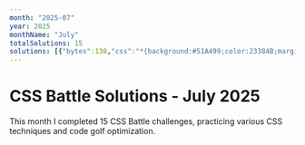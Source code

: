 ```yaml
---
month: "2025-07"
year: 2025
monthName: "July"
totalSolutions: 15
solutions: [{"bytes":138,"css":"*{background:#51A499;color:23384B;margin:50 120;border-left:5em dotted;*{border-inline:5em solid;border-left-color:#0000;margin:40 0 20-80","date":"2025-07-01","difficulty":"medium","has_image":true,"screenshot":"target-1-comparison.png","target":182},{"bytes":182,"css":"*{background:#EFF8FE;+*{margin:50 50 40 40;border:solid#4F77FF;border-width:0 0 10 10;display:flex}p{background:#4F77FF;margin:var(--t,60)0 0 30;width:60;+p{width:50;--t:0;+p{--t:100","date":"2025-07-02","difficulty":"medium","has_image":true,"screenshot":"target-1-comparison.png","target":183},{"bytes":177,"css":"html{background:#CE636F;border-top:10ch solid#F7BED9;p{margin:-168 72;padding:120;border-radius:5ch;background:repeating-conic-gradient(#B44141 0 25%,#F7BED9 0 50%)0 0/20ch 20ch","date":"2025-07-03","difficulty":"medium","has_image":true,"screenshot":"target-1-comparison.png","target":184},{"bytes":208,"css":"p{margin:-10 57;padding:23% 0;border-inline:var(--b,60px)solid#D9D9D9;+p{margin:10 137;--b:55px;img{background:radial-gradient( at bottom,#D9D9D9 0 39.3%,#000 0 70.7%,#0000 0);padding:67.5 135;margin:-243-135","date":"2025-07-04","difficulty":"easy","has_image":true,"screenshot":"target-1-comparison.png","target":185},{"bytes":116,"css":"\u0026amp;{border-radius:5vw;box-shadow:0 0 0 2in#F0CD48;margin:110 20}*{border:11q solid#394257;*{margin:16 97%16 28;zoom:.5","date":"2025-07-05","difficulty":"medium","has_image":true,"screenshot":"target-1-comparison.png","target":186},{"bytes":147,"css":"\u0026amp;{color:556D7F;border:5vw solid}*{background:#FADE8B;margin:50 40;*{margin:10 65;box-shadow:0-5em,0 5em,-50vh 95px,50vh 95px,-50vh -95px,50vh -95px","date":"2025-07-06","difficulty":"medium","has_image":true,"screenshot":"target-1-comparison.png","target":187},{"bytes":124,"css":"\u0026amp;{background:#32295A;border-radius:3in;border:250px solid#48BF7D}p{border:5ch solid #32295A;margin:-298;width:370;height:270","date":"2025-07-07","difficulty":"medium","has_image":true,"screenshot":"target-1-comparison.png","target":188},{"bytes":125,"css":"*{--t:32q solid#8CB457;background:#085328}\u0026amp;{margin:30 50;border-block:var(--t);*{height:180;margin:0 30;border-inline:var(--t","date":"2025-07-08","difficulty":"medium","has_image":true,"screenshot":"target-1-comparison.png","target":189},{"bytes":184,"css":"*{color:#2E312B;background:#D9D9D9;box-shadow:30vw 30vw 0 5ch,-30vw 30vw 0 5ch,30vw -30vw 0 5ch,-30vw -30vw 0 5ch;*{background:#2E312B;padding:16;margin:110 40%;border:5vw solid#7AA70A","date":"2025-07-09","difficulty":"medium","has_image":true,"screenshot":"target-1-comparison.png","target":190},{"bytes":242,"css":"*{margin:40 115;background:#7AA70A;border:solid#fff;border-width:var(--b,5ch 0);border-radius:var(--r,5ch 5ch 70px);*{margin:0 60 60 0;--b:0 0 5ch 5ch;--r:0 0 0 30px}p{position:fixed;--b:5ch 5ch 5ch 0;margin:40 30;padding:30;--r:0 70px 70px 0","date":"2025-07-10","difficulty":"easy","has_image":true,"screenshot":"target-1-comparison.png","target":191},{"bytes":205,"css":"\u0026amp;{background:#F7BED9;border:5ch dotted#F069AB;margin:25%60 25%30;padding:6 73;p{position:fixed;color:EC0076;border:solid;border-radius:1in;border-width:20 50;margin:6-61;box-shadow:60vh 0,60vh -20vh,0-20vh","date":"2025-07-11","difficulty":"easy","has_image":true,"screenshot":"target-1-comparison.png","target":192},{"bytes":166,"css":"\u0026amp;{outline:5ch solid#504B72}*{--a:#FFFBCC;--b:#504B72;margin:40;background:linear-gradient(var(--a)15vw,var(--b)0 5em)0 0/1q 5em;*{margin:0 100;--a:#504B72;--b:#FFFBCC","date":"2025-07-12","difficulty":"medium","has_image":true,"screenshot":"target-1-comparison.png","target":193},{"bytes":84,"css":"\u0026amp;{background:conic-gradient(at 30px 5em,#48BF7D 0 75%,#FFF 75%100%)5vh 5vh/42.5%95px","date":"2025-07-13","difficulty":"hard","has_image":true,"screenshot":"target-1-comparison.png","target":194},{"bytes":174,"css":"\u0026amp;{margin:23 25 110;background:radial-gradient(1q at 50%0,#CEEDFF 50vh,#0000),radial-gradient(1q at 50%29vh,#2BBBF3 175px,#0000)no-repeat,#CEEDFF;box-shadow:inset 0-5em#05476C","date":"2025-07-14","difficulty":"medium","has_image":true,"screenshot":"target-1-comparison.png","target":195},{"bytes":154,"css":"\u0026amp;{background:#2F5A76;border-block:30px solid#F5BB60;translate:45vh;*{margin:105 380 105-10;border-radius:50%;color:F5BB60;box-shadow:30px 0,40vw 0,-25vw 0","date":"2025-07-15","difficulty":"medium","has_image":true,"screenshot":"target-1-comparison.png","target":196}]
---
```


# CSS Battle Solutions - July 2025

This month I completed 15 CSS Battle challenges, practicing various CSS techniques and code golf optimization.

